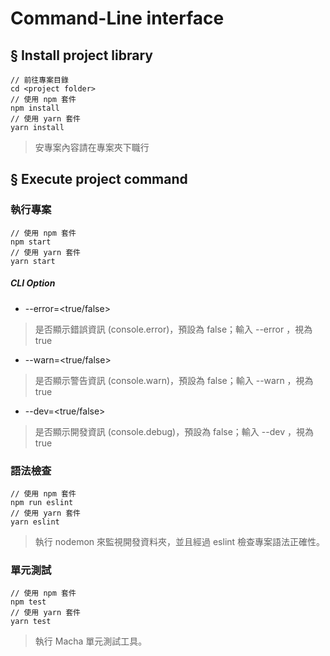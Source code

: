 # Command-Line interface

## § Install project library

```
// 前往專案目錄
cd <project folder>
// 使用 npm 套件
npm install
// 使用 yarn 套件
yarn install
```
> 安專案內容請在專案夾下職行

## § Execute project command

### 執行專案
```
// 使用 npm 套件
npm start
// 使用 yarn 套件
yarn start
```

##### CLI Option
+ --error=<true/false>
> 是否顯示錯誤資訊 (console.error)，預設為 false；輸入 --error ，視為 true

+ --warn=<true/false>
> 是否顯示警告資訊 (console.warn)，預設為 false；輸入 --warn ，視為 true

+ --dev=<true/false>
> 是否顯示開發資訊 (console.debug)，預設為 false；輸入 --dev ，視為 true

### 語法檢查
```
// 使用 npm 套件
npm run eslint
// 使用 yarn 套件
yarn eslint
```
> 執行 nodemon 來監視開發資料夾，並且經過 eslint 檢查專案語法正確性。

### 單元測試
```
// 使用 npm 套件
npm test
// 使用 yarn 套件
yarn test
```
> 執行 Macha 單元測試工具。
